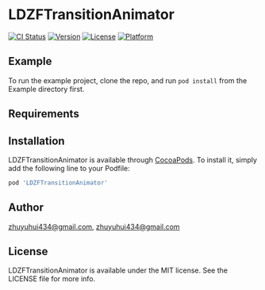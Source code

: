 # LDZFTransitionAnimator

[![CI Status](https://img.shields.io/travis/zhuyuhui434@gmail.com/LDZFTransitionAnimator.svg?style=flat)](https://travis-ci.org/zhuyuhui434@gmail.com/LDZFTransitionAnimator)
[![Version](https://img.shields.io/cocoapods/v/LDZFTransitionAnimator.svg?style=flat)](https://cocoapods.org/pods/LDZFTransitionAnimator)
[![License](https://img.shields.io/cocoapods/l/LDZFTransitionAnimator.svg?style=flat)](https://cocoapods.org/pods/LDZFTransitionAnimator)
[![Platform](https://img.shields.io/cocoapods/p/LDZFTransitionAnimator.svg?style=flat)](https://cocoapods.org/pods/LDZFTransitionAnimator)

## Example

To run the example project, clone the repo, and run `pod install` from the Example directory first.

## Requirements

## Installation

LDZFTransitionAnimator is available through [CocoaPods](https://cocoapods.org). To install
it, simply add the following line to your Podfile:

```ruby
pod 'LDZFTransitionAnimator'
```

## Author

zhuyuhui434@gmail.com, zhuyuhui434@gmail.com

## License

LDZFTransitionAnimator is available under the MIT license. See the LICENSE file for more info.

